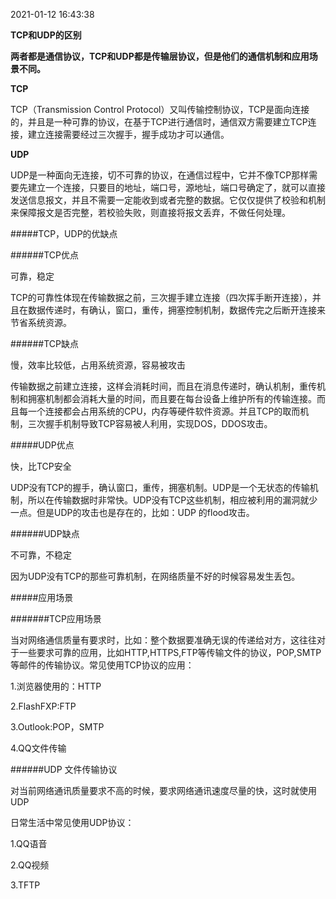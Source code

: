 2021-01-12 16:43:38



**TCP和UDP的区别**



**两者都是通信协议，TCP和UDP都是传输层协议，但是他们的通信机制和应用场景不同。**



**TCP**

TCP（Transmission Control Protocol）又叫传输控制协议，TCP是面向连接的，并且是一种可靠的协议，在基于TCP进行通信时，通信双方需要建立TCP连接，建立连接需要经过三次握手，握手成功才可以通信。



**UDP**

UDP是一种面向无连接，切不可靠的协议，在通信过程中，它并不像TCP那样需要先建立一个连接，只要目的地址，端口号，源地址，端口号确定了，就可以直接发送信息报文，并且不需要一定能收到或者完整的数据。它仅仅提供了校验和机制来保障报文是否完整，若校验失败，则直接将报文丢弃，不做任何处理。



\#####TCP，UDP的优缺点

\######TCP优点

可靠，稳定

TCP的可靠性体现在传输数据之前，三次握手建立连接（四次挥手断开连接），并且在数据传递时，有确认，窗口，重传，拥塞控制机制，数据传完之后断开连接来节省系统资源。

\######TCP缺点

慢，效率比较低，占用系统资源，容易被攻击

传输数据之前建立连接，这样会消耗时间，而且在消息传递时，确认机制，重传机制和拥塞机制都会消耗大量的时间，而且要在每台设备上维护所有的传输连接。而且每一个连接都会占用系统的CPU，内存等硬件软件资源。并且TCP的取而机制，三次握手机制导致TCP容易被人利用，实现DOS，DDOS攻击。

\#####UDP优点

快，比TCP安全

UDP没有TCP的握手，确认窗口，重传，拥塞机制。UDP是一个无状态的传输机制，所以在传输数据时非常快。UDP没有TCP这些机制，相应被利用的漏洞就少一点。但是UDP的攻击也是存在的，比如：UDP 的flood攻击。

\######UDP缺点

不可靠，不稳定

因为UDP没有TCP的那些可靠机制，在网络质量不好的时候容易发生丢包。

\#####应用场景

\#######TCP应用场景

当对网络通信质量有要求时，比如：整个数据要准确无误的传递给对方，这往往对于一些要求可靠的应用，比如HTTP,HTTPS,FTP等传输文件的协议，POP,SMTP等邮件的传输协议。常见使用TCP协议的应用：

1.浏览器使用的：HTTP

2.FlashFXP:FTP

3.Outlook:POP，SMTP

4.QQ文件传输

\######UDP 文件传输协议

对当前网络通讯质量要求不高的时候，要求网络通讯速度尽量的快，这时就使用UDP

日常生活中常见使用UDP协议：

1.QQ语音

2.QQ视频

3.TFTP